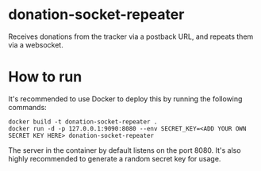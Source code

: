 # donation-socket-repeater
Receives donations from the tracker via a postback URL, and repeats them via a websocket.

# How to run
It's recommended to use Docker to deploy this by running the following commands:
```
docker build -t donation-socket-repeater .
docker run -d -p 127.0.0.1:9090:8080 --env SECRET_KEY=<ADD YOUR OWN SECRET KEY HERE> donation-socket-repeater
```
The server in the container by default listens on the port 8080. It's also highly recommended to generate a random secret key for usage.

